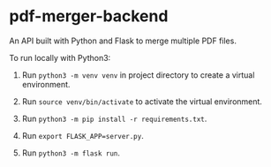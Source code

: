 # pdf-merger-backend

An API built with Python and Flask to merge multiple PDF files.

To run locally with Python3:

1. Run `python3 -m venv venv` in project directory to create a virtual environment.

2. Run `source venv/bin/activate` to activate the virtual environment.

3. Run `python3 -m pip install -r requirements.txt`.

4. Run `export FLASK_APP=server.py`.

5. Run `python3 -m flask run`.